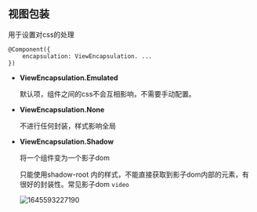 ## 视图包装

用于设置对css的处理
```
@Component({
	encapsulation: ViewEncapsulation. ...
})
```

- **ViewEncapsulation.Emulated**

  默认项，组件之间的css不会互相影响，不需要手动配置。

- **ViewEncapsulation.None**

  不进行任何封装，样式影响全局

- **ViewEncapsulation.Shadow**

  将一个组件变为一个影子dom

  只能使用shadow-root 内的样式，不能直接获取到影子dom内部的元素，有很好的封装性。常见影子dom `video`

  ![1645593227190](C:\Users\Administrator\AppData\Roaming\Typora\typora-user-images\1645593227190.png)

